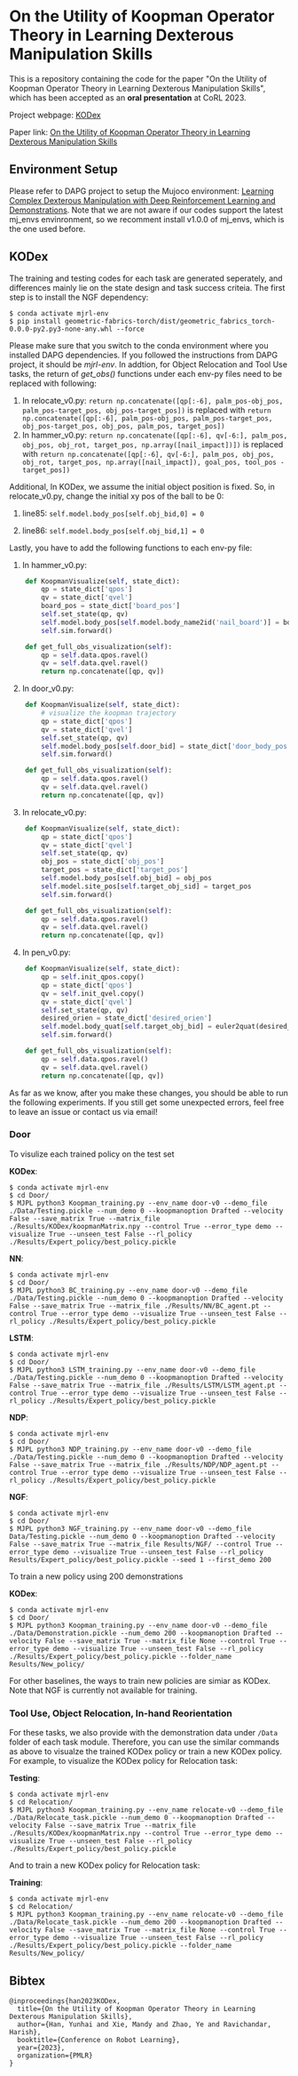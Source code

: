 # On the Utility of Koopman Operator Theory in Learning Dexterous Manipulation Skills
This is a repository containing the code for the paper "On the Utility of Koopman Operator Theory in Learning Dexterous Manipulation Skills", which has been accepted as an <strong>oral presentation</strong> at CoRL 2023.

Project webpage: [KODex](https://sites.google.com/view/kodex-corl)

Paper link: [On the Utility of Koopman Operator Theory in Learning Dexterous Manipulation Skills](https://arxiv.org/abs/2303.13446)
## Environment Setup

Please refer to DAPG project to setup the Mujoco environment: [Learning Complex Dexterous Manipulation with Deep Reinforcement Learning and Demonstrations](https://github.com/aravindr93/hand_dapg). Note that we are not aware if our codes support the latest mj_envs envinronment, so we recomment install v1.0.0 of mj_envs, which is the one used before.


## KODex 

The training and testing codes for each task are generated seperately, and differences mainly lie on the state design and task success criteia. The first step is to install the NGF dependency:
```
$ conda activate mjrl-env
$ pip install geometric-fabrics-torch/dist/geometric_fabrics_torch-0.0.0-py2.py3-none-any.whl --force
```
Please make sure that you switch to the conda environment where you installed DAPG dependencies. If you followed the instructions from DAPG project, it should be *mjrl-env*. In addtion, for Object Relocation and Tool Use tasks, the return of *get_obs()* functions under each env-py files need to be replaced with following:

1. In relocate_v0.py: `return np.concatenate([qp[:-6], palm_pos-obj_pos, palm_pos-target_pos, obj_pos-target_pos])` is replaced with `return np.concatenate([qp[:-6], palm_pos-obj_pos, palm_pos-target_pos, obj_pos-target_pos, obj_pos, palm_pos, target_pos])`  
2. In hammer_v0.py: `return np.concatenate([qp[:-6], qv[-6:], palm_pos, obj_pos, obj_rot, target_pos, np.array([nail_impact])])` is replaced with `return np.concatenate([qp[:-6], qv[-6:], palm_pos, obj_pos, obj_rot, target_pos, np.array([nail_impact]), goal_pos, tool_pos - target_pos])`

Additional, In KODex, we assume the initial object position is fixed. So, in relocate_v0.py, change the initial xy pos of the ball to be 0: 

1. line85: `self.model.body_pos[self.obj_bid,0] = 0`

2. line86: `self.model.body_pos[self.obj_bid,1] = 0`

Lastly, you have to add the following functions to each  env-py file:

1. In hammer_v0.py:
```python 
    def KoopmanVisualize(self, state_dict):
        qp = state_dict['qpos']
        qv = state_dict['qvel']
        board_pos = state_dict['board_pos']
        self.set_state(qp, qv)
        self.model.body_pos[self.model.body_name2id('nail_board')] = board_pos
        self.sim.forward()

    def get_full_obs_visualization(self):  
        qp = self.data.qpos.ravel()
        qv = self.data.qvel.ravel()
        return np.concatenate([qp, qv])
```

2. In door_v0.py:
```python 
    def KoopmanVisualize(self, state_dict):
        # visualize the koopman trajectory
        qp = state_dict['qpos']
        qv = state_dict['qvel']
        self.set_state(qp, qv)
        self.model.body_pos[self.door_bid] = state_dict['door_body_pos']
        self.sim.forward()

    def get_full_obs_visualization(self):  
        qp = self.data.qpos.ravel()
        qv = self.data.qvel.ravel()
        return np.concatenate([qp, qv])
```

3. In relocate_v0.py:
```python 
    def KoopmanVisualize(self, state_dict):
        qp = state_dict['qpos']
        qv = state_dict['qvel']
        self.set_state(qp, qv)
        obj_pos = state_dict['obj_pos']
        target_pos = state_dict['target_pos']
        self.model.body_pos[self.obj_bid] = obj_pos
        self.model.site_pos[self.target_obj_sid] = target_pos
        self.sim.forward()

    def get_full_obs_visualization(self):  
        qp = self.data.qpos.ravel()
        qv = self.data.qvel.ravel()
        return np.concatenate([qp, qv])
```

4. In pen_v0.py:
```python 
    def KoopmanVisualize(self, state_dict):
        qp = self.init_qpos.copy()
        qp = state_dict['qpos']
        qv = self.init_qvel.copy()
        qv = state_dict['qvel']
        self.set_state(qp, qv)
        desired_orien = state_dict['desired_orien']
        self.model.body_quat[self.target_obj_bid] = euler2quat(desired_orien)
        self.sim.forward()

    def get_full_obs_visualization(self): 
        qp = self.data.qpos.ravel()
        qv = self.data.qvel.ravel()
        return np.concatenate([qp, qv])
```
As far as we know, after you make these changes, you should be able to run the following experiments. If you still get some unexpected errors, feel free to leave an issue or contact us via email!

### Door
To visulize each trained policy on the test set

**KODex**:
```
$ conda activate mjrl-env
$ cd Door/
$ MJPL python3 Koopman_training.py --env_name door-v0 --demo_file ./Data/Testing.pickle --num_demo 0 --koopmanoption Drafted --velocity False --save_matrix True --matrix_file ./Results/KODex/koopmanMatrix.npy --control True --error_type demo --visualize True --unseen_test False --rl_policy ./Results/Expert_policy/best_policy.pickle
```
**NN**:
```
$ conda activate mjrl-env
$ cd Door/
$ MJPL python3 BC_training.py --env_name door-v0 --demo_file ./Data/Testing.pickle --num_demo 0 --koopmanoption Drafted --velocity False --save_matrix True --matrix_file ./Results/NN/BC_agent.pt --control True --error_type demo --visualize True --unseen_test False --rl_policy ./Results/Expert_policy/best_policy.pickle
```
**LSTM**:
```
$ conda activate mjrl-env
$ cd Door/
$ MJPL python3 LSTM_training.py --env_name door-v0 --demo_file ./Data/Testing.pickle --num_demo 0 --koopmanoption Drafted --velocity False --save_matrix True --matrix_file ./Results/LSTM/LSTM_agent.pt --control True --error_type demo --visualize True --unseen_test False --rl_policy ./Results/Expert_policy/best_policy.pickle
```
**NDP**:
```
$ conda activate mjrl-env
$ cd Door/
$ MJPL python3 NDP_training.py --env_name door-v0 --demo_file ./Data/Testing.pickle --num_demo 0 --koopmanoption Drafted --velocity False --save_matrix True --matrix_file ./Results/NDP/NDP_agent.pt --control True --error_type demo --visualize True --unseen_test False --rl_policy ./Results/Expert_policy/best_policy.pickle
```
**NGF**:
```
$ conda activate mjrl-env
$ cd Door/
$ MJPL python3 NGF_training.py --env_name door-v0 --demo_file Data/Testing.pickle --num_demo 0 --koopmanoption Drafted --velocity False --save_matrix True --matrix_file Results/NGF/ --control True --error_type demo --visualize True --unseen_test False --rl_policy Results/Expert_policy/best_policy.pickle --seed 1 --first_demo 200
```

To train a new policy using 200 demonstrations

**KODex**:
```
$ conda activate mjrl-env
$ cd Door/
$ MJPL python3 Koopman_training.py --env_name door-v0 --demo_file ./Data/Demonstration.pickle --num_demo 200 --koopmanoption Drafted --velocity False --save_matrix True --matrix_file None --control True --error_type demo --visualize True --unseen_test False --rl_policy ./Results/Expert_policy/best_policy.pickle --folder_name Results/New_policy/
```

For other baselines, the ways to train new policies are simiar as KODex. Note that NGF is currently not available for training.

### Tool Use, Object Relocation, In-hand Reorientation
For these tasks, we also provide with the demonstration data under `/Data` folder of each task module. Therefore, you can use the similar commands as above to visualze the trained KODex policy or train a new KODex policy. For example, to visualize the KODex policy for Relocation task:

**Testing**:
```
$ conda activate mjrl-env
$ cd Relocation/
$ MJPL python3 Koopman_training.py --env_name relocate-v0 --demo_file ./Data/Relocate_task.pickle --num_demo 0 --koopmanoption Drafted --velocity False --save_matrix True --matrix_file ./Results/KODex/koopmanMatrix.npy --control True --error_type demo --visualize True --unseen_test False --rl_policy ./Results/Expert_policy/best_policy.pickle
```

And to train a new KODex policy for Relocation task:

**Training**:
```
$ conda activate mjrl-env
$ cd Relocation/
$ MJPL python3 Koopman_training.py --env_name relocate-v0 --demo_file ./Data/Relocate_task.pickle --num_demo 200 --koopmanoption Drafted --velocity False --save_matrix True --matrix_file None --control True --error_type demo --visualize True --unseen_test False --rl_policy ./Results/Expert_policy/best_policy.pickle --folder_name Results/New_policy/
```

## Bibtex
```
@inproceedings{han2023KODex,
  title={On the Utility of Koopman Operator Theory in Learning Dexterous Manipulation Skills},
  author={Han, Yunhai and Xie, Mandy and Zhao, Ye and Ravichandar, Harish},
  booktitle={Conference on Robot Learning},
  year={2023},
  organization={PMLR}
}
```